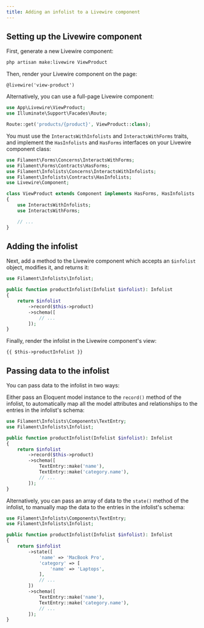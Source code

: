 ```yaml
---
title: Adding an infolist to a Livewire component
---
```


## Setting up the Livewire component

First, generate a new Livewire component:

```bash
php artisan make:livewire ViewProduct
```

Then, render your Livewire component on the page:

```blade
@livewire('view-product')
```

Alternatively, you can use a full-page Livewire component:

```php
use App\Livewire\ViewProduct;
use Illuminate\Support\Facades\Route;

Route::get('products/{product}', ViewProduct::class);
```

You must use the `InteractsWithInfolists` and `InteractsWithForms` traits, and implement the `HasInfolists` and `HasForms` interfaces on your Livewire component class:

```php
use Filament\Forms\Concerns\InteractsWithForms;
use Filament\Forms\Contracts\HasForms;
use Filament\Infolists\Concerns\InteractsWithInfolists;
use Filament\Infolists\Contracts\HasInfolists;
use Livewire\Component;

class ViewProduct extends Component implements HasForms, HasInfolists
{
    use InteractsWithInfolists;
    use InteractsWithForms;

    // ...
}
```

## Adding the infolist

Next, add a method to the Livewire component which accepts an `$infolist` object, modifies it, and returns it:

```php
use Filament\Infolists\Infolist;

public function productInfolist(Infolist $infolist): Infolist
{
    return $infolist
        ->record($this->product)
        ->schema([
            // ...
        ]);
}
```

Finally, render the infolist in the Livewire component's view:

```blade
{{ $this->productInfolist }}
```

## Passing data to the infolist

You can pass data to the infolist in two ways:

Either pass an Eloquent model instance to the `record()` method of the infolist, to automatically map all the model attributes and relationships to the entries in the infolist's schema:

```php
use Filament\Infolists\Components\TextEntry;
use Filament\Infolists\Infolist;

public function productInfolist(Infolist $infolist): Infolist
{
    return $infolist
        ->record($this->product)
        ->schema([
            TextEntry::make('name'),
            TextEntry::make('category.name'),
            // ...
        ]);
}
```

Alternatively, you can pass an array of data to the `state()` method of the infolist, to manually map the data to the entries in the infolist's schema:

```php
use Filament\Infolists\Components\TextEntry;
use Filament\Infolists\Infolist;

public function productInfolist(Infolist $infolist): Infolist
{
    return $infolist
        ->state([
            'name' => 'MacBook Pro',
            'category' => [
                'name' => 'Laptops',
            ],
            // ...
        ])
        ->schema([
            TextEntry::make('name'),
            TextEntry::make('category.name'),
            // ...
        ]);
}
```

